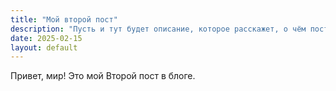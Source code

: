 ```yaml
---
title: "Мой второй пост"
description: "Пусть и тут будет описание, которое расскажет, о чём пост"
date: 2025-02-15
layout: default
---
```

Привет, мир! Это мой Второй пост в блоге.
